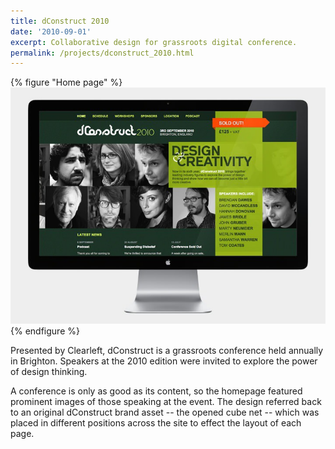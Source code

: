 ```yaml
---
title: dConstruct 2010
date: '2010-09-01'
excerpt: Collaborative design for grassroots digital conference.
permalink: /projects/dconstruct_2010.html
---
```

{% figure "Home page" %}
![](/assets/images/projects/dconstruct_2010/0.jpg)
{% endfigure %}

Presented by Clearleft, dConstruct is a grassroots conference held annually in Brighton. Speakers at the 2010 edition were invited to explore the power of design thinking.

A conference is only as good as its content, so the homepage featured prominent images of those speaking at the event. The design referred back to an original dConstruct brand asset -- the opened cube net -- which was placed in different positions across the site to effect the layout of each page.